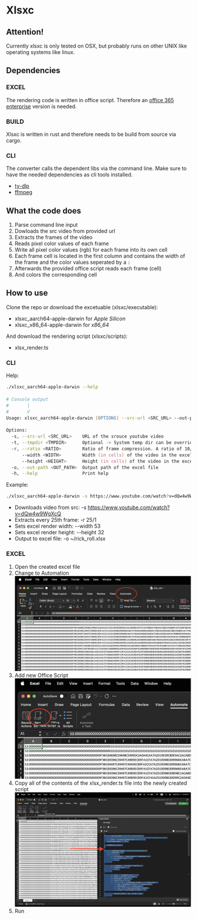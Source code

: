 # Xlsxc

## Attention!
Currently xlsxc is only tested on OSX, but probably runs on other UNIX like operating systems like linux.

## Dependencies
### EXCEL
The rendering code is written in office script. Therefore an [office 365 enterprise](https://techcommunity.microsoft.com/blog/excelblog/office-scripts-is-now-available-for-office-365-enterprise-e1-and-office-365-f3-l/4089088) version is needed.

### BUILD
Xlsxc is written in rust and therefore needs to be build from source via cargo.

### CLI
The converter calls the dependent libs via the command line. Make sure to have the needed dependencies as cli tools installed.
- [ty-dlp](https://github.com/yt-dlp/yt-dlp)
- [ffmpeg](https://www.ffmpeg.org)

## What the code does
1. Parse command line input
2. Dowloads the src video from provided url
3. Extracts the frames of the video
4. Reads pixel color values of each frame
6. Write all pixel color values (rgb) for each frame into its own cell
7. Each frame cell is located in the first column and contains the width of the frame and the color values seperated by a `:`
8. Afterwards the provided office script reads each frame (cell)
9. And colors the corresponding cell

## How to use
Clone the repo or download the excetuable (xlsxc/executable):
- xlsxc_aarch64-apple-darwin for *Apple Silicon*
- xlsxc_x86_64-apple-darwin for *x86_64*

And download the rendering script (xlsxc/scripts):
- xlsx_render.ts

### CLI
Help:
```zsh
./xlsxc_aarch64-apple-darwin --help

# Console output
#       |
#       V
Usage: xlsxc_aarch64-apple-darwin [OPTIONS] --src-url <SRC_URL> --out-path <OUT_PATH>

Options:
  -s, --src-url <SRC_URL>    URL of the srouce youtube video
  -t, --tmpdir <TMPDIR>      Optional -> System temp dir can be overriden [env: TMPDIR=/var/folders/h9/4gqv88mx6mxfkw6z4xjhsflc0000gn/T/] [default: /var/folders/h9/4gqv88mx6mxfkw6z4xjhsflc0000gn/T/]
  -r, --ratio <RATIO>        Ratio of frame compression. A ratio of 10/1 means only every tenth frame will be extracted [default: 20/1]
      --width <WIDTH>        Width (in cells) of the video in the excel file [default: 32]
      --height <HEIGHT>      Height (in cells) of the video in the excel file [default: 32]
  -o, --out-path <OUT_PATH>  Output path of the excel file
  -h, --help                 Print help
```

Example:
```zsh
./xlsxc_aarch64-apple-darwin -s https://www.youtube.com/watch?v=dQw4w9WgXcQ -r 25/1 --width 53 --height 32 -o ~/rick_roll.xlsx
```
- Downloads video from src: -s https://www.youtube.com/watch?v=dQw4w9WgXcQ
- Extracts every 25th frame: -r 25/1
- Sets excel render width: --width 53
- Sets excel render height: --height 32
- Output to excel file: -o ~/rick_roll.xlsx

### EXCEL
1. Open the created excel file
2. Change to Automation ![Change to Automation](./img/excel_how_to_1.png)
3. Add new Office Script ![Add new Office Script](./img/excel_how_to_2.png)
4. Copy all of the contents of the xlsx_render.ts file into the newly created script ![](./img/excel_how_to_3.png)
5. Run

